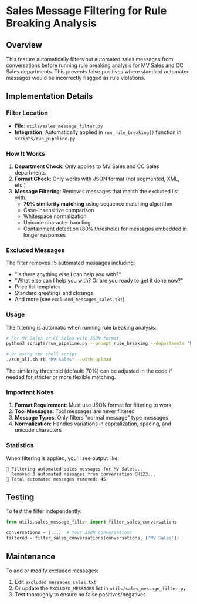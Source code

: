 # Sales Message Filtering for Rule Breaking Analysis

## Overview

This feature automatically filters out automated sales messages from conversations before running rule breaking analysis for MV Sales and CC Sales departments. This prevents false positives where standard automated messages would be incorrectly flagged as rule violations.

## Implementation Details

### Filter Location
- **File**: `utils/sales_message_filter.py`
- **Integration**: Automatically applied in `run_rule_breaking()` function in `scripts/run_pipeline.py`

### How It Works

1. **Department Check**: Only applies to MV Sales and CC Sales departments
2. **Format Check**: Only works with JSON format (not segmented, XML, etc.)
3. **Message Filtering**: Removes messages that match the excluded list with:
   - **70% similarity matching** using sequence matching algorithm
   - Case-insensitive comparison
   - Whitespace normalization
   - Unicode character handling
   - Containment detection (80% threshold) for messages embedded in longer responses

### Excluded Messages

The filter removes 15 automated messages including:
- "Is there anything else I can help you with?"
- "What else can I help you with? Or are you ready to get it done now?"
- Price list templates
- Standard greetings and closings
- And more (see `excluded_messages_sales.txt`)

### Usage

The filtering is automatic when running rule breaking analysis:

```bash
# For MV Sales or CC Sales with JSON format
python3 scripts/run_pipeline.py --prompt rule_breaking --departments "MV Sales" --format json --with-upload

# Or using the shell script
./run_all.sh rb "MV Sales" --with-upload
```

The similarity threshold (default: 70%) can be adjusted in the code if needed for stricter or more flexible matching.

### Important Notes

1. **Format Requirement**: Must use JSON format for filtering to work
2. **Tool Messages**: Tool messages are never filtered
3. **Message Types**: Only filters "normal message" type messages
4. **Normalization**: Handles variations in capitalization, spacing, and unicode characters

### Statistics

When filtering is applied, you'll see output like:
```
🔧 Filtering automated sales messages for MV Sales...
  Removed 3 automated messages from conversation CH123...
📧 Total automated messages removed: 45
```

## Testing

To test the filter independently:

```python
from utils.sales_message_filter import filter_sales_conversations

conversations = [...]  # Your JSON conversations
filtered = filter_sales_conversations(conversations, ['MV Sales'])
```

## Maintenance

To add or modify excluded messages:
1. Edit `excluded_messages_sales.txt`
2. Or update the `EXCLUDED_MESSAGES` list in `utils/sales_message_filter.py`
3. Test thoroughly to ensure no false positives/negatives 